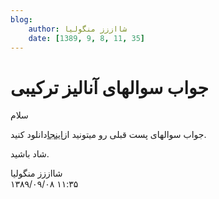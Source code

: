 ```yaml
---
blog:
    author: شااززز منگولیا
    date: [1389, 9, 8, 11, 35]
---
```

# جواب سوالهای آنالیز ترکیبی

<div class="cnt">
سلام<p>جواب سوالهای پست قبلی رو میتونید از<a href="http://s1.picofile.com/file/6200942652/93_sols.pdf.html">اینجا</a>دانلود کنید.</p>
<p>شاد باشید.</p>
</div>

<div class="blog-info">
    <div class="blog-author">شااززز منگولیا</div>
    <div class="blog-date">۱۳۸۹/۰۹/۰۸ ۱۱:۳۵</div>
</div>

